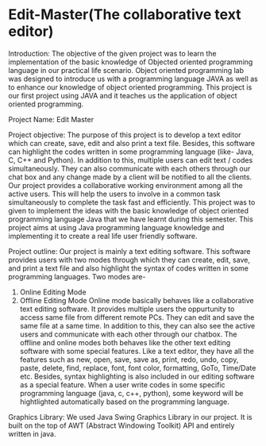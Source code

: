# Edit-Master(The collaborative text editor)
Introduction:
The objective of the given project was to learn the implementation of the basic knowledge of Objected oriented programming language in our practical life scenario. Object oriented programming lab was designed to introduce us with a programming language JAVA as well as to enhance our knowledge of object oriented programming. This project is our first project using JAVA and it teaches us the application of object oriented programming.

Project Name:
Edit Master

Project objective:
The purpose of this project is to develop a text editor which can create, save, edit and also print a text file. Besides, this software can highlight the codes written in some programming language (like- Java, C, C++ and Python). In addition to this, multiple users can edit text / codes simultaneously. They can also communicate with each others through our chat box and any change made by a client will be notified to all the clients. 
Our project provides a collaborative working environment among all the active users. This will help the users to involve in a common task simultaneously to complete the task fast and efficiently.
This project was to given to implement the ideas with the basic knowledge of object oriented programming language Java that we have learnt during this semester. This project aims at using Java programming language knowledge and implementing it to create a real life user friendly software.

Project outline:
Our project is mainly a text editing software. This software provides users with two modes through which they can create, edit, save, and print a text file and also highlight the syntax of codes written in some programming languages.
Two modes are-
1. Online Editing Mode
2.  Offline Editing Mode
Online mode basically behaves like a collaborative text editing software. It provides multiple users the oppurtunity to access same file from different remote PCs. They can edit and save the same file at a same time. In addition to this, they can also see the active users and communicate with each other through our chatbox. 
The offline and online modes both behaves like the other text editing software with some special features. Like a text editor, they have all the features such as new, open, save, save as, print, redo, undo, copy, paste, delete, find, replace,  font, font color, formatting, GoTo, Time/Date etc. Besides, syntax highlighting is also included in our editing software as a special feature. When a user write codes in some specific programming language (java, c, c++, python), some keyword will be hightlighted automatically based on the programming language.

Graphics Library:
We used Java Swing Graphics Library in our project. It is built on the top of AWT (Abstract Windowing Toolkit) API and entirely written in java.
